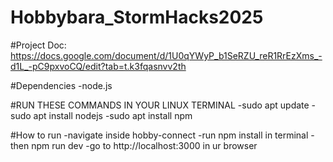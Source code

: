 # Hobbybara_StormHacks2025

#Project Doc: https://docs.google.com/document/d/1U0qYWyP_b1SeRZU_reR1RrEzXms_-d1L_-pC9pxvoCQ/edit?tab=t.k3fqasnvv2th

#Dependencies 
-node.js

#RUN THESE COMMANDS IN YOUR LINUX TERMINAL
-sudo apt update
-sudo apt install nodejs
-sudo apt install npm

#How to run
-navigate inside hobby-connect
-run npm install in terminal
-then npm run dev
-go to http://localhost:3000 in ur browser
